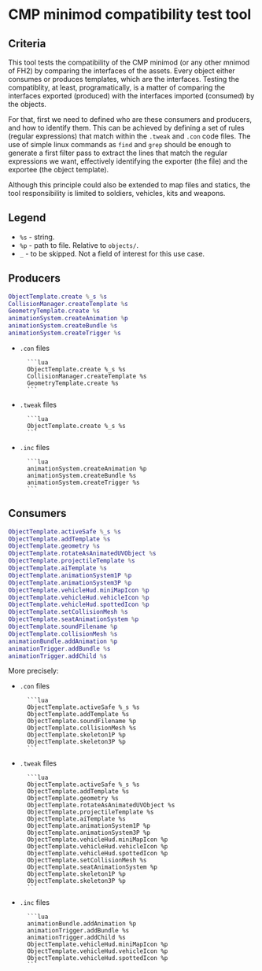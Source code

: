 
# CMP minimod compatibility test tool

## Criteria

This tool tests the compatibility of the CMP minimod (or any other mnimod of FH2) by 
comparing the interfaces of the assets. Every object either consumes or produces templates,
which are the interfaces. Testing the compatiblity, at least, programatically, is a matter
of comparing the interfaces exported (produced) with the interfaces imported (consumed) by
the objects.

For that, first we need to defined who are these consumers and producers, and how to 
identify them. This can be achieved by defining a set of rules (regular expressions)
that match within the `.tweak` and `.con` code files. The use of simple linux commands as
`find` and `grep` should be enough to generate a first filter pass to extract the lines
that match the regular expressions we want, effectively identifying the exporter 
(the file) and the exportee (the object template).

Although this principle could also be extended to map files and statics, the tool 
responsibility is limited to soldiers, vehicles, kits and weapons.

## Legend

* `%s` - string.
* `%p` - path to file. Relative to `objects/`.
* `_` - to be skipped. Not a field of interest for this use case.

## Producers

```lua
ObjectTemplate.create %_s %s
CollisionManager.createTemplate %s
GeometryTemplate.create %s
animationSystem.createAnimation %p
animationSystem.createBundle %s
animationSystem.createTrigger %s
```


* `.con` files

        ```lua
        ObjectTemplate.create %_s %s
        CollisionManager.createTemplate %s
        GeometryTemplate.create %s
        ```

* `.tweak` files

        ```lua
        ObjectTemplate.create %_s %s
        ```

* `.inc` files

        ```lua
        animationSystem.createAnimation %p
        animationSystem.createBundle %s
        animationSystem.createTrigger %s
        ```

## Consumers

```lua
ObjectTemplate.activeSafe %_s %s
ObjectTemplate.addTemplate %s
ObjectTemplate.geometry %s
ObjectTemplate.rotateAsAnimatedUVObject %s
ObjectTemplate.projectileTemplate %s
ObjectTemplate.aiTemplate %s
ObjectTemplate.animationSystem1P %p
ObjectTemplate.animationSystem3P %p
ObjectTemplate.vehicleHud.miniMapIcon %p
ObjectTemplate.vehicleHud.vehicleIcon %p
ObjectTemplate.vehicleHud.spottedIcon %p
ObjectTemplate.setCollisionMesh %s
ObjectTemplate.seatAnimationSystem %p
ObjectTemplate.soundFilename %p
ObjectTemplate.collisionMesh %s
animationBundle.addAnimation %p
animationTrigger.addBundle %s
animationTrigger.addChild %s
```

More precisely:

* `.con` files

        ```lua
        ObjectTemplate.activeSafe %_s %s
        ObjectTemplate.addTemplate %s
        ObjectTemplate.soundFilename %p
        ObjectTemplate.collisionMesh %s
        ObjectTemplate.skeleton1P %p
        ObjectTemplate.skeleton3P %p
        ```


* `.tweak` files

        ```lua
        ObjectTemplate.activeSafe %_s %s
        ObjectTemplate.addTemplate %s
        ObjectTemplate.geometry %s
        ObjectTemplate.rotateAsAnimatedUVObject %s
        ObjectTemplate.projectileTemplate %s
        ObjectTemplate.aiTemplate %s
        ObjectTemplate.animationSystem1P %p
        ObjectTemplate.animationSystem3P %p
        ObjectTemplate.vehicleHud.miniMapIcon %p
        ObjectTemplate.vehicleHud.vehicleIcon %p
        ObjectTemplate.vehicleHud.spottedIcon %p
        ObjectTemplate.setCollisionMesh %s
        ObjectTemplate.seatAnimationSystem %p
        ObjectTemplate.skeleton1P %p
        ObjectTemplate.skeleton3P %p
        ```


* `.inc` files

        ```lua
        animationBundle.addAnimation %p
        animationTrigger.addBundle %s
        animationTrigger.addChild %s
        ObjectTemplate.vehicleHud.miniMapIcon %p
        ObjectTemplate.vehicleHud.vehicleIcon %p
        ObjectTemplate.vehicleHud.spottedIcon %p
        ```


